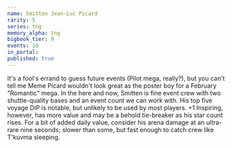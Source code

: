 ```yaml
---
name: Smitten Jean-Luc Picard
rarity: 5
series: tng
memory_alpha: tng
bigbook_tier: 9
events: 10
in_portal:
published: true
---
```


It's a fool's errand to guess future events (Pilot mega, really?), but you can't tell me Meme Picard wouldn't look great as the poster boy for a February "Romantic" mega. In the here and now, Smitten is fine event crew with two shuttle-quality bases and an event count we can work with. His top five voyage DIP is notable, but unlikely to be used by most players. +1 Inspiring, however, has more value and may be a behold tie-breaker as his star count rises. For a bit of added daily value, consider his arena damage at an ultra-rare nine seconds; slower than some, but fast enough to catch crew like T'kuvma sleeping.
